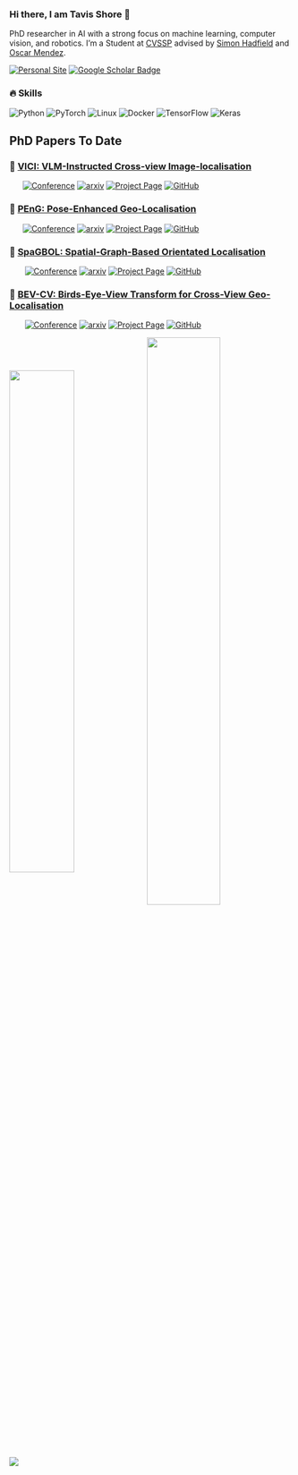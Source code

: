 


### Hi there, I am Tavis Shore 👋 
 PhD researcher in AI with a strong focus on machine learning, computer vision, and robotics. I’m a Student at <a href="https://www.surrey.ac.uk/centre-vision-speech-signal-processing">CVSSP</a> advised by <a href="https://personalpages.surrey.ac.uk/s.hadfield/biography.html">Simon Hadfield</a> and <a href="https://cvssp.org/Personal/OscarMendez/index.html">Oscar Mendez</a>. 
 
[![Personal Site](https://img.shields.io/badge/Personal-Site-red)](https://tavisshore.co.uk)
[![Google Scholar Badge](https://img.shields.io/badge/Google-Scholar-blue)](https://scholar.google.com/citations?hl=en&user=jHEABmkAAAAJ&view_op=list_works&sortby=pubdate)

### 🔥 Skills
![Python](https://img.shields.io/static/v1?style=for-the-badge&message=Python&color=3776AB&logo=Python&logoColor=FFFFFF&label=)
![PyTorch](https://img.shields.io/static/v1?style=for-the-badge&message=PyTorch&color=EE4C2C&logo=PyTorch&logoColor=FFFFFF&label=)
![Linux](https://img.shields.io/static/v1?style=for-the-badge&message=Linux&color=222222&logo=Linux&logoColor=FCC624&label=)
![Docker](https://img.shields.io/static/v1?style=for-the-badge&message=Docker&color=00599C&logo=Docker&logoColor=FFFFFF&label=)
![TensorFlow](https://img.shields.io/static/v1?style=for-the-badge&message=TensorFlow&color=FF6F00&logo=TensorFlow&logoColor=FFFFFF&label=)
![Keras](https://img.shields.io/static/v1?style=for-the-badge&message=Keras&color=D00000&logo=Keras&logoColor=FFFFFF&label=)

<!-- ![Top Langs](https://github-readme-stats.vercel.app/api/top-langs/?username=yunusserhat&hide_langs_below=10) -->

## PhD Papers To Date 

### 🤖 [VICI: VLM-Instructed Cross-view Image-localisation ](https://github.com/tavisshore/VICI)
&nbsp;&nbsp;&nbsp;&nbsp;&nbsp;
[![Conference](http://img.shields.io/badge/Under--Review-2025-4b44ce.svg)]()
[![arxiv](https://img.shields.io/badge/cs.LG-pend.ing-b31b1b?style=flat&logo=arxiv&logoColor=red)]()
[![Project Page](http://img.shields.io/badge/Project-Page-green)](https://tavisshore.co.uk/vici/)
[![GitHub](https://img.shields.io/badge/GitHub-VICI-%23121011.svg?logo=github&logoColor=white)](https://github.com/tavisshore/vici)

### 🕺 [PEnG: Pose-Enhanced Geo-Localisation ](https://github.com/tavisshore/PEnG)
&nbsp;&nbsp;&nbsp;&nbsp;&nbsp;
[![Conference](http://img.shields.io/badge/RA--L-2025-4b44ce.svg)]()
[![arxiv](https://img.shields.io/badge/cs.LG-2411.15742-b31b1b?style=flat&logo=arxiv&logoColor=red)](https://arxiv.org/abs/2411.15742)
[![Project Page](http://img.shields.io/badge/Project-Page-green)](https://tavisshore.co.uk/peng/)
[![GitHub](https://img.shields.io/badge/GitHub-PEnG-%23121011.svg?logo=github&logoColor=white)](https://github.com/tavisshore/peng)

### 🍝 [SpaGBOL: Spatial-Graph-Based Orientated Localisation](https://github.com/tavisshore/SpaGBOL)
&nbsp;&nbsp;&nbsp;&nbsp;&nbsp;&nbsp;
[![Conference](http://img.shields.io/badge/WACV-2025-4b44ce.svg)](https://wacv2025.thecvf.com/)
[![arxiv](https://img.shields.io/badge/cs.LG-2409.15514-b31b1b?style=flat&logo=arxiv&logoColor=red)](https://arxiv.org/abs/2409.15514)
[![Project Page](http://img.shields.io/badge/Project-Page-green)](https://tavisshore.co.uk/spagbol/)
[![GitHub](https://img.shields.io/badge/GitHub-SpaGBOL-%23121011.svg?logo=github&logoColor=white)](https://github.com/tavisshore/spagbol)

### 🦜 [BEV-CV: Birds-Eye-View Transform for Cross-View Geo-Localisation](https://github.com/tavisshore/BEV-CV)
&nbsp;&nbsp;&nbsp;&nbsp;&nbsp;&nbsp;
[![Conference](http://img.shields.io/badge/IROS-2024-4b44ce.svg)](https://ieeexplore.ieee.org/abstract/document/10802566)
[![arxiv](https://img.shields.io/badge/cs.LG-2312.15363-b31b1b?style=flat&logo=arxiv&logoColor=red)](https://arxiv.org/abs/2312.15363)
[![Project Page](http://img.shields.io/badge/Project-Page-green)](https://tavisshore.co.uk/bevcv/)
[![GitHub](https://img.shields.io/badge/GitHub-BEV--CV-%23121011.svg?logo=github&logoColor=white)](https://github.com/tavisshore/BEV-CV)

<p float="left">
  <img src="https://github-readme-stats.vercel.app/api?username=tavisshore&theme=vue-dark&show_icons=true&hide_border=true&count_private=false" width="48%" align="middle"/>
  <img src="https://github-readme-streak-stats.herokuapp.com/?user=tavisshore&theme=vue-dark&hide_border=true" width="51%" align="middle"/> 
</p>

<img src="http://github-profile-summary-cards.vercel.app/api/cards/profile-details?username=tavisshore&theme=github_dark" />

